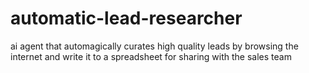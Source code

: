 # automatic-lead-researcher
ai agent that automagically curates high quality leads by browsing the internet and write it to a spreadsheet for sharing with the sales team
